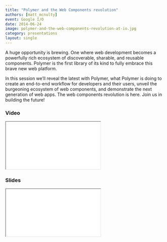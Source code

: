 ```yaml
---
title: "Polymer and the Web Components revolution"
authors: [matt_mcnulty]
event: Google I/O
date: 2014-06-24
image: polymer-and-the-web-components-revolution-at-io.jpg
category: presentations
layout: single
---
```


A huge opportunity is brewing. One where web development becomes a powerfully
rich ecosystem of discoverable, sharable, and reusable components. Polymer is
the first library of its kind to fully embrace this brave new web platform.

<!-- Excerpt -->

In this session we’ll reveal the latest with Polymer, what Polymer is doing to
create an end-to-end workflow for developers and their users, unveil the
burgeoning ecosystem of web components, and demonstrate the next generation of
web apps. The web components revolution is here. Join us in building the future!

### Video

<div class="iframe-wrap">
    <iframe src="//www.youtube.com/embed/yRbOSdAe_JU" itemprop="video"></iframe>
</div>

### Slides

<div class="iframe-wrap">
    <iframe src="//www.slideshare.net/slideshow/embed_code/36712429"></iframe>
</div>
